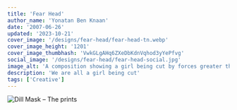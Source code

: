 ```yaml
---
title: 'Fear Head'
author_name: 'Yonatan Ben Knaan'
date: '2007-06-26'
updated: '2023-10-21'
cover_image: '/designs/fear-head/fear-head-tn.webp'
cover_image_height: '1201'
cover_image_thumbhash: 'VwkGLgAHq6ZXeDbKdnVqhod3yYePfvg'
social_image: '/designs/fear-head/fear-head-social.jpg'
image_alt: 'A composition showing a girl being cut by forces greater then us'
description: 'We are all a girl being cut'
tags: ['Creative']
---
```


![Dill Mask – The prints](/designs/fear-head/fear-head.webp)
